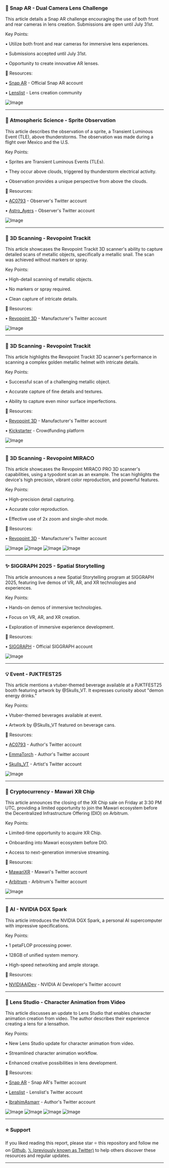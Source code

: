 ### 🚀 Snap AR - Dual Camera Lens Challenge

This article details a Snap AR challenge encouraging the use of both front and rear cameras in lens creation.  Submissions are open until July 31st.

Key Points:

• Utilize both front and rear cameras for immersive lens experiences.

• Submissions accepted until July 31st.

• Opportunity to create innovative AR lenses.


🔗 Resources:

• [Snap AR](https://x.com/SnapAR) - Official Snap AR account

• [Lenslist](https://x.com/lenslist) - Lens creation community

![Image](https://pbs.twimg.com/amplify_video_thumb/1940372516922429440/img/mscE5EeQHdpW0iEF.jpg)

---
### 🤖 Atmospheric Science - Sprite Observation

This article describes the observation of a sprite, a Transient Luminous Event (TLE), above thunderstorms.  The observation was made during a flight over Mexico and the U.S.

Key Points:

• Sprites are Transient Luminous Events (TLEs).

• They occur above clouds, triggered by thunderstorm electrical activity.

• Observation provides a unique perspective from above the clouds.


🔗 Resources:

• [AC0793](https://x.com/AC0793) -  Observer's Twitter account

• [Astro_Ayers](https://x.com/Astro_Ayers) -  Observer's Twitter account

![Image](https://pbs.twimg.com/media/Gu8ksxHWYAAyHEq?format=jpg&name=small)

---
### 🚀 3D Scanning - Revopoint Trackit

This article showcases the Revopoint Trackit 3D scanner's ability to capture detailed scans of metallic objects, specifically a metallic snail.  The scan was achieved without markers or spray.

Key Points:

• High-detail scanning of metallic objects.

• No markers or spray required.

• Clean capture of intricate details.


🔗 Resources:

• [Revopoint 3D](https://x.com/Revopoint3d) - Manufacturer's Twitter account

![Image](https://pbs.twimg.com/media/Gu7Uld4XQAAMT9M.jpg)

---
### 🚀 3D Scanning - Revopoint Trackit

This article highlights the Revopoint Trackit 3D scanner's performance in scanning a complex golden metallic helmet with intricate details.

Key Points:

• Successful scan of a challenging metallic object.

• Accurate capture of fine details and textures.

•  Ability to capture even minor surface imperfections.


🔗 Resources:

• [Revopoint 3D](https://x.com/Revopoint3d) - Manufacturer's Twitter account

• [Kickstarter](https://x.com/Kickstarter) - Crowdfunding platform

![Image](https://pbs.twimg.com/media/Gu7Uld4XQAAMT9M.jpg)


---
### 🚀 3D Scanning - Revopoint MIRACO

This article showcases the Revopoint MIRACO PRO 3D scanner's capabilities, using a typodont scan as an example.  The scan highlights the device's high precision, vibrant color reproduction, and powerful features.

Key Points:

• High-precision detail capturing.

• Accurate color reproduction.

• Effective use of 2x zoom and single-shot mode.


🔗 Resources:

• [Revopoint 3D](https://x.com/Revopoint3d) - Manufacturer's Twitter account


![Image](https://pbs.twimg.com/media/Gu7M_i2XAAAQyBy?format=jpg&name=360x360)
![Image](https://pbs.twimg.com/media/Gu7NAwfWEAAgAHX?format=jpg&name=360x360)
![Image](https://pbs.twimg.com/media/Gu7NB-1XUAAj5TA?format=jpg&name=360x360)
![Image](https://pbs.twimg.com/media/Gu7NDNQWYAEDp9r?format=jpg&name=360x360)

---
### ✨ SIGGRAPH 2025 - Spatial Storytelling

This article announces a new Spatial Storytelling program at SIGGRAPH 2025, featuring live demos of VR, AR, and XR technologies and experiences.

Key Points:

• Hands-on demos of immersive technologies.

• Focus on VR, AR, and XR creation.

•  Exploration of immersive experience development.


🔗 Resources:

• [SIGGRAPH](https://x.com/siggraph) -  Official SIGGRAPH account

![Image](https://pbs.twimg.com/media/Gu3UWHBXoAI5Vjf?format=jpg&name=small)

---
### 💡 Event - PJKTFEST25

This article mentions a vtuber-themed beverage available at a PJKTFEST25 booth featuring artwork by @Skulls_VT.  It expresses curiosity about "demon energy drinks."


Key Points:

• Vtuber-themed beverages available at event.

•  Artwork by @Skulls_VT featured on beverage cans.


🔗 Resources:

• [AC0793](https://x.com/AC0793) -  Author's Twitter account

• [EmmaTorch](https://x.com/EmmaTorch) -  Author's Twitter account

• [Skulls_VT](https://x.com/Skulls_VT) -  Artist's Twitter account


![Image](https://pbs.twimg.com/media/Gu3JWY-XsAAoPQ-?format=jpg&name=small)

---
### 🚀 Cryptocurrency - Mawari XR Chip

This article announces the closing of the XR Chip sale on Friday at 3:30 PM UTC, providing a limited opportunity to join the Mawari ecosystem before the Decentralized Infrastructure Offering (DIO) on Arbitrum.

Key Points:

• Limited-time opportunity to acquire XR Chip.

• Onboarding into Mawari ecosystem before DIO.

• Access to next-generation immersive streaming.


🔗 Resources:

• [MawariXR](https://x.com/mawariXR) - Mawari's Twitter account

• [Arbitrum](https://x.com/arbitrum) - Arbitrum's Twitter account

![Image](https://pbs.twimg.com/media/Gu3Sk8SXYAAHOzb?format=jpg&name=small)

---
### 🤖 AI - NVIDIA DGX Spark

This article introduces the NVIDIA DGX Spark, a personal AI supercomputer with impressive specifications.

Key Points:

• 1 petaFLOP processing power.

• 128GB of unified system memory.

•  High-speed networking and ample storage.


🔗 Resources:

• [NVIDIAAIDev](https://x.com/NVIDIAAIDev) - NVIDIA AI Developer's Twitter account

---
### 🚀 Lens Studio - Character Animation from Video

This article discusses an update to Lens Studio that enables character animation creation from video.  The author describes their experience creating a lens for a lensathon.

Key Points:

• New Lens Studio update for character animation from video.

• Streamlined character animation workflow.

•  Enhanced creative possibilities in lens development.


🔗 Resources:

• [Snap AR](https://x.com/SnapAR) - Snap AR's Twitter account

• [Lenslist](https://x.com/lenslist) - Lenslist's Twitter account

• [IbrahimAsmarr](https://x.com/IbrahimAsmarr) - Author's Twitter account

![Image](https://pbs.twimg.com/media/GuaRAUsWQAAXGDU?format=jpg&name=360x360)
![Image](https://pbs.twimg.com/ext_tw_video_thumb/1938396124378763264/pu/img/y-01gP7vkPCwQ5GE.jpg)
![Image](https://pbs.twimg.com/ext_tw_video_thumb/1938396124382887936/pu/img/Vkt_5O2TKYv5pmhX.jpg)
![Image](https://pbs.twimg.com/media/GuaRAUqWQAAzush?format=jpg&name=360x360)


---

### ⭐️ Support

If you liked reading this report, please star ⭐️ this repository and follow me on [Github](https://github.com/Drix10), [𝕏 (previously known as Twitter)](https://x.com/DRIX_10_) to help others discover these resources and regular updates.

---